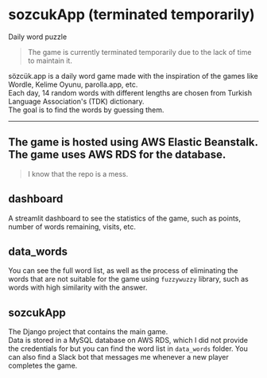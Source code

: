 # sozcukApp (terminated temporarily)
Daily word puzzle

> The game is currently terminated temporarily due to the lack of time to maintain it.

sözcük.app is a daily word game made with the inspiration of the games like Wordle, Kelime Oyunu, parolla.app, etc.  
Each day, 14 random words with different lengths are chosen from Turkish Language Association's (TDK) dictionary.  
The goal is to find the words by guessing them.

---
The game is hosted using AWS Elastic Beanstalk.  
The game uses AWS RDS for the database.
---

> I know that the repo is a mess.

## dashboard
A streamlit dashboard to see the statistics of the game, such as points, number of words remaining, visits, etc.

## data_words
You can see the full word list, as well as the process of eliminating the words that are not suitable for the game using `fuzzywuzzy` library, such as words with high similarity with the answer.

## sozcukApp
The Django project that contains the main game.  
Data is stored in a MySQL database on AWS RDS, which I did not provide the credentials for but you can find the word list in `data_words` folder.
You can also find a Slack bot that messages me whenever a new player completes the game.